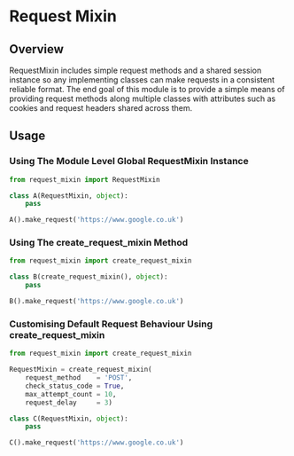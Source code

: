 # Request Mixin

## Overview
RequestMixin includes simple request methods and a shared session instance so any implementing classes can make requests in a consistent reliable format. The end goal of this module is to provide a simple means of providing request methods along multiple classes with attributes such as cookies and request headers shared across them.

## Usage

### Using The Module Level Global RequestMixin Instance

```python
from request_mixin import RequestMixin

class A(RequestMixin, object):
    pass

A().make_request('https://www.google.co.uk')
```

### Using The create_request_mixin Method

```python
from request_mixin import create_request_mixin

class B(create_request_mixin(), object):
    pass

B().make_request('https://www.google.co.uk')
```

### Customising Default Request Behaviour Using create_request_mixin

```python
from request_mixin import create_request_mixin

RequestMixin = create_request_mixin(
    request_method    = 'POST',
    check_status_code = True,
    max_attempt_count = 10,
    request_delay     = 3)

class C(RequestMixin, object):
    pass

C().make_request('https://www.google.co.uk')
```
